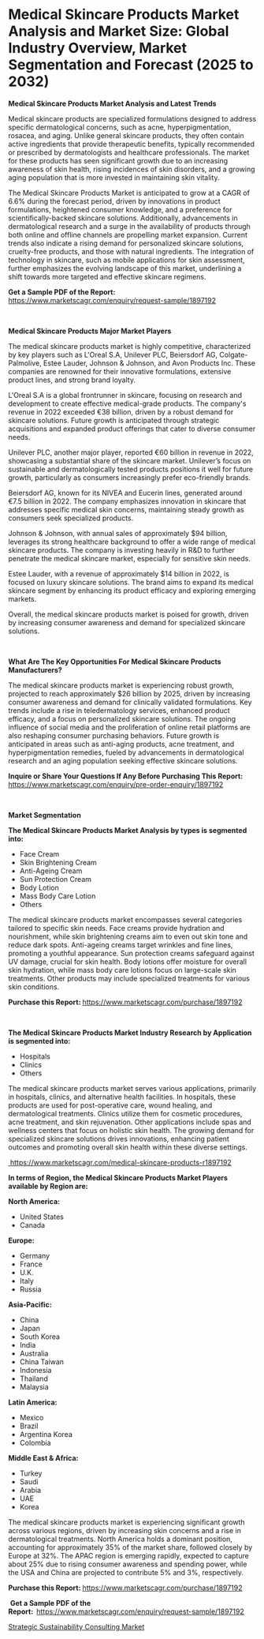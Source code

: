 <p><h1>Medical Skincare Products Market Analysis and Market Size: Global Industry Overview, Market Segmentation and Forecast (2025 to 2032)</h1></p><p><strong>Medical Skincare Products Market Analysis and Latest Trends</strong></p>
<p><p>Medical skincare products are specialized formulations designed to address specific dermatological concerns, such as acne, hyperpigmentation, rosacea, and aging. Unlike general skincare products, they often contain active ingredients that provide therapeutic benefits, typically recommended or prescribed by dermatologists and healthcare professionals. The market for these products has seen significant growth due to an increasing awareness of skin health, rising incidences of skin disorders, and a growing aging population that is more invested in maintaining skin vitality.</p><p>The Medical Skincare Products Market is anticipated to grow at a CAGR of 6.6% during the forecast period, driven by innovations in product formulations, heightened consumer knowledge, and a preference for scientifically-backed skincare solutions. Additionally, advancements in dermatological research and a surge in the availability of products through both online and offline channels are propelling market expansion. Current trends also indicate a rising demand for personalized skincare solutions, cruelty-free products, and those with natural ingredients. The integration of technology in skincare, such as mobile applications for skin assessment, further emphasizes the evolving landscape of this market, underlining a shift towards more targeted and effective skincare regimens.</p></p>
<p><strong>Get a Sample PDF of the Report:&nbsp;</strong> <a href="https://www.marketscagr.com/enquiry/request-sample/1897192?utm_campaign=2176&utm_medium=2&utm_source=Github&utm_content=ia&utm_term=10032025&utm_id=medical-skincare-products">https://www.marketscagr.com/enquiry/request-sample/1897192</a></p>
<p>&nbsp;</p>
<p><strong>Medical Skincare Products Major Market Players</strong></p>
<p><p>The medical skincare products market is highly competitive, characterized by key players such as L'Oreal S.A, Unilever PLC, Beiersdorf AG, Colgate-Palmolive, Estee Lauder, Johnson & Johnson, and Avon Products Inc. These companies are renowned for their innovative formulations, extensive product lines, and strong brand loyalty.</p><p>L'Oreal S.A is a global frontrunner in skincare, focusing on research and development to create effective medical-grade products. The company's revenue in 2022 exceeded €38 billion, driven by a robust demand for skincare solutions. Future growth is anticipated through strategic acquisitions and expanded product offerings that cater to diverse consumer needs.</p><p>Unilever PLC, another major player, reported €60 billion in revenue in 2022, showcasing a substantial share of the skincare market. Unilever’s focus on sustainable and dermatologically tested products positions it well for future growth, particularly as consumers increasingly prefer eco-friendly brands.</p><p>Beiersdorf AG, known for its NIVEA and Eucerin lines, generated around €7.5 billion in 2022. The company emphasizes innovation in skincare that addresses specific medical skin concerns, maintaining steady growth as consumers seek specialized products.</p><p>Johnson & Johnson, with annual sales of approximately $94 billion, leverages its strong healthcare background to offer a wide range of medical skincare products. The company is investing heavily in R&D to further penetrate the medical skincare market, especially for sensitive skin needs.</p><p>Estee Lauder, with a revenue of approximately $14 billion in 2022, is focused on luxury skincare solutions. The brand aims to expand its medical skincare segment by enhancing its product efficacy and exploring emerging markets.</p><p>Overall, the medical skincare products market is poised for growth, driven by increasing consumer awareness and demand for specialized skincare solutions.</p></p>
<p>&nbsp;</p>
<p><strong>What Are The Key Opportunities For Medical Skincare Products Manufacturers?</strong></p>
<p><p>The medical skincare products market is experiencing robust growth, projected to reach approximately $26 billion by 2025, driven by increasing consumer awareness and demand for clinically validated formulations. Key trends include a rise in teledermatology services, enhanced product efficacy, and a focus on personalized skincare solutions. The ongoing influence of social media and the proliferation of online retail platforms are also reshaping consumer purchasing behaviors. Future growth is anticipated in areas such as anti-aging products, acne treatment, and hyperpigmentation remedies, fueled by advancements in dermatological research and an aging population seeking effective skincare solutions.</p></p>
<p><strong>Inquire or Share Your Questions If Any Before Purchasing This Report:</strong> <a href="https://www.marketscagr.com/enquiry/pre-order-enquiry/1897192?utm_campaign=2176&utm_medium=2&utm_source=Github&utm_content=ia&utm_term=10032025&utm_id=medical-skincare-products">https://www.marketscagr.com/enquiry/pre-order-enquiry/1897192</a></p>
<p>&nbsp;</p>
<p><strong>Market Segmentation</strong></p>
<p><strong>The Medical Skincare Products Market Analysis by types is segmented into:</strong></p>
<p><ul><li>Face Cream</li><li>Skin Brightening Cream</li><li>Anti-Ageing Cream</li><li>Sun Protection Cream</li><li>Body Lotion</li><li>Mass Body Care Lotion</li><li>Others</li></ul></p>
<p><p>The medical skincare products market encompasses several categories tailored to specific skin needs. Face creams provide hydration and nourishment, while skin brightening creams aim to even out skin tone and reduce dark spots. Anti-ageing creams target wrinkles and fine lines, promoting a youthful appearance. Sun protection creams safeguard against UV damage, crucial for skin health. Body lotions offer moisture for overall skin hydration, while mass body care lotions focus on large-scale skin treatments. Other products may include specialized treatments for various skin conditions.</p></p>
<p><strong>Purchase this Report:&nbsp;</strong><a href="https://www.marketscagr.com/purchase/1897192?utm_campaign=2176&utm_medium=2&utm_source=Github&utm_content=ia&utm_term=10032025&utm_id=medical-skincare-products">https://www.marketscagr.com/purchase/1897192</a></p>
<p>&nbsp;</p>
<p><strong>The Medical Skincare Products Market Industry Research by Application is segmented into:</strong></p>
<p><ul><li>Hospitals</li><li>Clinics</li><li>Others</li></ul></p>
<p><p>The medical skincare products market serves various applications, primarily in hospitals, clinics, and alternative health facilities. In hospitals, these products are used for post-operative care, wound healing, and dermatological treatments. Clinics utilize them for cosmetic procedures, acne treatment, and skin rejuvenation. Other applications include spas and wellness centers that focus on holistic skin health. The growing demand for specialized skincare solutions drives innovations, enhancing patient outcomes and promoting overall skin health within these diverse settings.</p></p>
<p><a href="https://www.marketscagr.com/medical-skincare-products-r1897192?utm_campaign=2176&utm_medium=2&utm_source=Github&utm_content=ia&utm_term=10032025&utm_id=medical-skincare-products">&nbsp;https://www.marketscagr.com/medical-skincare-products-r1897192</a></p>
<p><strong>In terms of Region, the Medical Skincare Products Market Players available by Region are:</strong></p>
<p>
    <p> <strong> North America: </strong>
        <ul>
            <li>United States</li>
            <li>Canada</li>
        </ul>
        </p> 
    <p> <strong> Europe: </strong>
        <ul>
            <li>Germany</li>
            <li>France</li>
            <li>U.K.</li>
            <li>Italy</li>
            <li>Russia</li>
        </ul>
        </p> 
    <p> <strong> Asia-Pacific: </strong>
        <ul>
            <li>China</li>
            <li>Japan</li>
            <li>South Korea</li>
            <li>India</li>
            <li>Australia</li>
            <li>China Taiwan</li>
            <li>Indonesia</li>
            <li>Thailand</li>
            <li>Malaysia</li>
        </ul>
        </p> 
    <p> <strong> Latin America: </strong>
        <ul>
            <li>Mexico</li>
            <li>Brazil</li>
            <li>Argentina Korea</li>
            <li>Colombia</li>
        </ul>
        </p> 
    <p> <strong> Middle East & Africa: </strong>
        <ul>
            <li>Turkey</li>
            <li>Saudi</li>
            <li>Arabia</li>
            <li>UAE</li>
            <li>Korea</li>
        </ul>
    </p>
    </p>
<p><p>The medical skincare products market is experiencing significant growth across various regions, driven by increasing skin concerns and a rise in dermatological treatments. North America holds a dominant position, accounting for approximately 35% of the market share, followed closely by Europe at 32%. The APAC region is emerging rapidly, expected to capture about 25% due to rising consumer awareness and spending power, while the USA and China are projected to contribute 5% and 3%, respectively.</p></p>
<p><strong>Purchase this Report: </strong><a href="https://www.marketscagr.com/purchase/1897192?utm_campaign=2176&utm_medium=2&utm_source=Github&utm_content=ia&utm_term=10032025&utm_id=medical-skincare-products">https://www.marketscagr.com/purchase/1897192</a></p>
<p>&nbsp;<strong>Get a Sample PDF of the Report:&nbsp;&nbsp;</strong><a href="https://www.marketscagr.com/enquiry/request-sample/1897192?utm_campaign=2176&utm_medium=2&utm_source=Github&utm_content=ia&utm_term=10032025&utm_id=medical-skincare-products">https://www.marketscagr.com/enquiry/request-sample/1897192</a></p>
<p><strong></strong></p>
<p><p><a href="https://github.com/santosh758595/Market-Research-Report-List-7/blob/main/strategic-sustainability-consulting-market.md?utm_campaign=2176&utm_medium=2&utm_source=Github&utm_content=ia&utm_term=10032025&utm_id=medical-skincare-products">Strategic Sustainability Consulting Market</a></p></p>